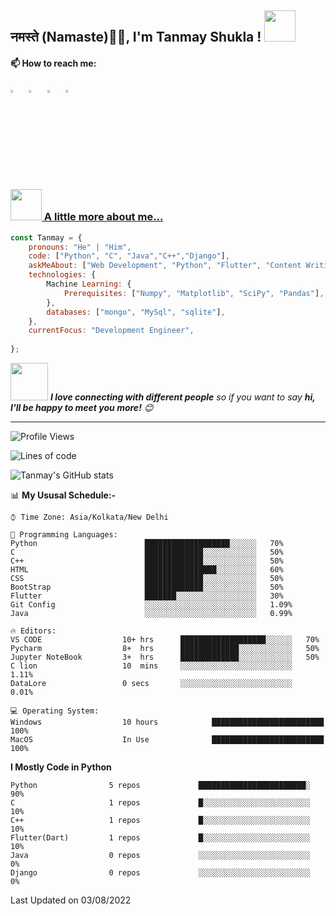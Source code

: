 <h2>नमस्ते (Namaste)🙏🏻, I'm Tanmay Shukla ! <img src="https://media.giphy.com/media/coxQHKASG60HrHtvkt/giphy.gif" width="50"></h2>


#### 📫 How to reach me:
  
[<img src="https://img.icons8.com/color/48/000000/twitter.png" width="3.5%"/>](https://twitter.com/Tanmay_Shukla_)  &nbsp; [<img src="https://img.icons8.com/color/48/000000/linkedin.png" width="3.5%"/>](https://www.linkedin.com/in/tanmayshukla-/)  &nbsp; [<img src="https://img.icons8.com/fluent/48/000000/instagram-new.png" width="3.5%"/>](https://www.instagram.com/tanmay_shukla_/)  &nbsp; <a href="mailto:tanmayshukla20@gmail.com"> <img src="https://img.icons8.com/fluent/48/000000/gmail.png" width="3.5%"/>


### <img src="https://media.giphy.com/media/VgCDAzcKvsR6OM0uWg/giphy.gif" width="50"> A little more about me...  

```javascript
const Tanmay = {
    pronouns: "He" | "Him",
    code: ["Python", "C", "Java","C++","Django"],
    askMeAbout: ["Web Development", "Python", "Flutter", "Content Writing", "VFX", "Automobiles"],
    technologies: {
        Machine Learning: {
            Prerequisites: ["Numpy", "Matplotlib", "SciPy", "Pandas"],
        },
        databases: ["mongo", "MySql", "sqlite"],
    },
    currentFocus: "Development Engineer",
   
};
```

<img src="https://media.giphy.com/media/LnQjpWaON8nhr21vNW/giphy.gif" width="60"> <em><b>I love connecting with different people</b> so if you want to say <b>hi, I'll be happy to meet you more!</b> 😊</em>

---
<!--START_SECTION:waka-->
![Profile Views](http://img.shields.io/badge/Profile%20Views-874-blue)

![Lines of code](https://img.shields.io/badge/From%20Hello%20World%20I%27ve%20Written-1.5%20million%20lines%20of%20code-blue)

![Tanmay's GitHub stats](https://github-readme-stats.vercel.app/api?username=TanmayX07&show_icons=true&theme=dark)


📊 **My Ususal Schedule:-** 

```text
⌚︎ Time Zone: Asia/Kolkata/New Delhi

💬 Programming Languages: 
Python                        ███████████████████░░░░░░   70% 
C                             █████████████░░░░░░░░░░░░   50% 
C++                           █████████████░░░░░░░░░░░░   50%
HTML                          ████████████████░░░░░░░░░   60%
CSS                           █████████████░░░░░░░░░░░░   50%
BootStrap                     █████████████░░░░░░░░░░░░   50%
Flutter                       ███████░░░░░░░░░░░░░░░░░░   30%
Git Config                    ░░░░░░░░░░░░░░░░░░░░░░░░░   1.09% 
Java                          ░░░░░░░░░░░░░░░░░░░░░░░░░   0.99%

🔥 Editors: 
VS CODE                  10+ hrs      ███████████████████░░░░░░   70% 
Pycharm                  8+  hrs      █████████████░░░░░░░░░░░░   50% 
Jupyter NoteBook         3+  hrs      █████████████░░░░░░░░░░░░   50% 
C lion                   10  mins     ░░░░░░░░░░░░░░░░░░░░░░░░░   1.11% 
DataLore                 0 secs       ░░░░░░░░░░░░░░░░░░░░░░░░░   0.01%

💻 Operating System: 
Windows                  10 hours            █████████████████████████   100%
MacOS                    In Use              █████████████████████████   100%

```

**I Mostly Code in Python** 

```text
Python                5 repos             ████████████████████████░   90%
C                     1 repos             █░░░░░░░░░░░░░░░░░░░░░░░░   10% 
C++                   1 repos             █░░░░░░░░░░░░░░░░░░░░░░░░   10% 
Flutter(Dart)         1 repos             █░░░░░░░░░░░░░░░░░░░░░░░░   10% 
Java                  0 repos             ░░░░░░░░░░░░░░░░░░░░░░░░░   0% 
Django                0 repos             ░░░░░░░░░░░░░░░░░░░░░░░░░   0%

```

 Last Updated on 03/08/2022
<!--END_SECTION:waka-->
